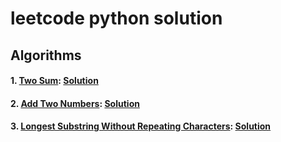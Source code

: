 # leetcode python solution

## Algorithms

#### 1. [Two Sum][1]: [Solution][2]
#### 2. [Add Two Numbers][3]: [Solution][4]
#### 3. [Longest Substring Without Repeating Characters][5]: [Solution][6]


[1]: https://leetcode.com/problems/two-sum/
[2]: https://github.com/bluedazzle/leetcode_python/blob/master/src/two_sum.py
[3]: https://leetcode.com/problems/add-two-numbers
[4]: https://github.com/bluedazzle/leetcode_python/blob/master/src/add_two_numbers.py
[5]: https://leetcode.com/problems/longest-substring-without-repeating-characters/
[6]: https://github.com/bluedazzle/leetcode_python/blob/master/src/lswrc.py